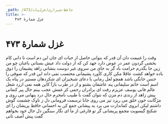```yaml
---
_path: /حافظ-شیرازی/غزلیات/473
title: >-
    غزل شمارهٔ ۴۷۳
---
```

# غزل شمارهٔ ۴۷۳

وقت را غنیمت دان آن قدر که بتوانی
حاصل از حیات ای جان این دم است تا دانی
کام بخشی گردون عمر در عوض دارد
جهد کن که از دولت داد عیش بستانی
باغبان چو من زین جا بگذرم حرامت باد
گر به جای من سروی غیر دوست بنشانی
زاهد پشیمان را ذوق باده خواهد کشت
عاقلا مکن کاری کآورد پشیمانی
محتسب نمی داند این قدر که صوفی را
جنس خانگی باشد همچو لعل رمانی
با دعای شبخیزان ای شکردهان مستیز
در پناه یک اسم است خاتم سلیمانی
پند عاشقان بشنو و از در طرب بازآ
کاین همه نمی ارزد شغل عالم فانی
یوسف عزیزم رفت ای برادران رحمی
کز غمش عجب بینم حال پیر کنعانی
پیش زاهد از رندی دم مزن که نتوان گفت
با طبیب نامحرم حال درد پنهانی
می روی و مژگانت خون خلق می ریزد
تیز می روی جانا ترسمت فرومانی
دل ز ناوک چشمت گوش داشتم لیکن
ابروی کماندارت می برد به پیشانی
جمع کن به احسانی حافظ پریشان را
ای شکنج گیسویت مجمع پریشانی
گر تو فارغی از ما ای نگار سنگین دل
حال خود بخواهم گفت پیش آصف ثانی

